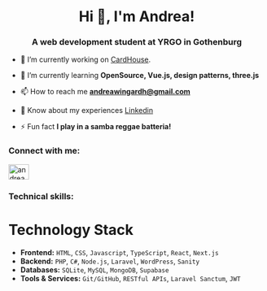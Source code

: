<h1 align="center">Hi 👋, I'm Andrea!</h1>
<h3 align="center">A web development student at YRGO in Gothenburg</h3>

- 🔭 I’m currently working on [CardHouse](https://github.com/Andreawingardh/CardHouse/).

- 🌱 I’m currently learning **OpenSource, Vue.js, design patterns, three.js**

- 📫 How to reach me **andreawingardh@gmail.com**

- 📄 Know about my experiences [Linkedin](https://www.linkedin.com/in/andrea-wing%C3%A5rdh-188751152/)

- ⚡ Fun fact **I play in a samba reggae batteria!**

<h3 align="left">Connect with me:</h3>
<p align="left">
<a href="https://linkedin.com/in/andrea-wingårdh-188751152" target="blank"><img align="center" src="https://raw.githubusercontent.com/rahuldkjain/github-profile-readme-generator/master/src/images/icons/Social/linked-in-alt.svg" alt="andrea-wingårdh-188751152" height="30" width="40" /></a>
</p>

<h3 align="left">Technical skills:</h3>

# Technology Stack

- **Frontend:** `HTML`, `CSS`, `Javascript`, `TypeScript`, `React`, `Next.js`
- **Backend:** `PHP`, `C#`, `Node.js`, `Laravel`, `WordPress`, `Sanity`
- **Databases:** `SQLite`, `MySQL`, `MongoDB`, `Supabase`
- **Tools & Services:** `Git/GitHub`, `RESTful APIs`, `Laravel Sanctum`, `JWT`

